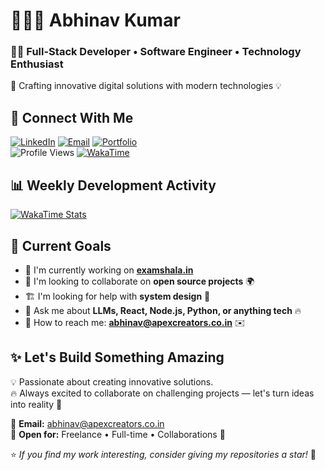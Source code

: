 # 👨🏻‍💻 Abhinav Kumar  

### 👨‍💻 Full-Stack Developer • Software Engineer • Technology Enthusiast  
🚀 Crafting innovative digital solutions with modern technologies 💡  


## 🤝 Connect With Me  
[![LinkedIn](https://img.shields.io/badge/LinkedIn-0077B5?style=for-the-badge&logo=linkedin&logoColor=white)](https://www.linkedin.com/in/maihuabhinav/) [![Email](https://img.shields.io/badge/Email-D14836?style=for-the-badge&logo=gmail&logoColor=white)](mailto:abhinav.vikash2@gmail.com)   [![Portfolio](https://img.shields.io/badge/Portfolio-1a73e8?style=for-the-badge&logo=google-chrome&logoColor=white)](https://abhinavk454.github.io/)  
![Profile Views](https://komarev.com/ghpvc/?username=abhinavk454&color=6C63FF&style=for-the-badge&label=PROFILE+VIEWS)  [![WakaTime](https://wakatime.com/badge/user/2b793b34-9ebe-4ce3-9110-78147538511e.svg?style=for-the-badge)](https://wakatime.com/@abhinavk454)  


## 📊 Weekly Development Activity  
[![WakaTime Stats](https://github-readme-stats.vercel.app/api/wakatime?username=abhinavk454&layout=compact&theme=transparent&hide_border=true&custom_title=This%20Week%20I%20Spent%20Time%20On)](https://wakatime.com/@abhinavk454)  


## 🎯 Current Goals  
- 🚧 I'm currently working on **[examshala.in](https://examshala.in)**    
- 🤝 I'm looking to collaborate on **open source projects** 🌍  
- 🏗️ I'm looking for help with **system design** 🧩  
- 💬 Ask me about **LLMs, React, Node.js, Python, or anything tech** 🔥  
- 📩 How to reach me: **abhinav@apexcreators.co.in** ✉️


## ✨ Let's Build Something Amazing  
💡 Passionate about creating innovative solutions.  
🔥 Always excited to collaborate on challenging projects — let's turn ideas into reality 🚀  

📧 **Email:** [abhinav@apexcreators.co.in](mailto:abhinav@apexcreators.co.in)  
🤝 **Open for:** Freelance • Full-time • Collaborations 🎉  


⭐ *If you find my work interesting, consider giving my repositories a star!* 🌟  
